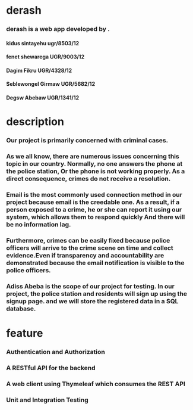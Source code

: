 # derash

### derash is a web app developed by . 
  #### kidus sintayehu ugr/8503/12 
  #### fenet shewarega  UGR/9003/12
  #### Dagim Fikru  UGR/4328/12 
  #### Seblewongel Girmaw UGR/5682/12 
  #### Degsw Abebaw  UGR/1341/12 
  
# description

### Our project is primarily concerned with criminal cases.
### As we all know, there are numerous issues concerning this topic in our country. Normally, no one answers the phone at the police station, Or the phone is not working properly. As a direct consequence, crimes do not receive a resolution.
### Email is the most commonly used connection method in our project because email is the creedable one. As a result, if a person exposed to a crime, he or she can report it using our system, which allows them to respond quickly And there will be no information lag.
### Furthermore, crimes can be easily fixed because police officers will arrive to the crime scene on time and collect evidence.Even if transparency and accountability are demonstrated because the email notification is visible to the police officers.
### Adiss Abeba is the scope of our project for testing. In our project, the police station and residents will sign up using the signup page. and we will store the registered data in a SQL database.



# feature

### Authentication and Authorization
### A RESTful API for the backend
### A web client using Thymeleaf which consumes the REST API
### Unit and Integration Testing

